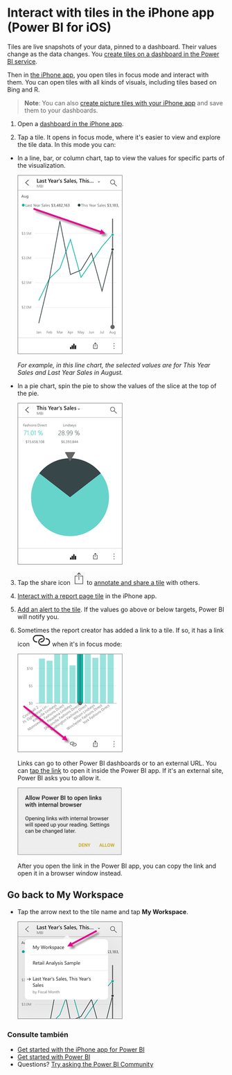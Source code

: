 <properties 
   pageTitle="Interact with tiles in the iPhone app"
   description="Tiles are live snapshots of your data, pinned to a dashboard. Learn about interacting with tiles in the Power BI mobile app for iOS on your iPhone."
   services="powerbi" 
   documentationCenter="" 
   authors="maggiesMSFT" 
   manager="mblythe" 
   backup=""
   editor=""
   tags=""
   qualityFocus="no"
   qualityDate=""/>
 
<tags
   ms.service="powerbi"
   ms.devlang="NA"
   ms.topic="article"
   ms.tgt_pltfrm="NA"
   ms.workload="powerbi"
   ms.date="10/03/2016"
   ms.author="maggies"/>

# Interact with tiles in the iPhone app (Power BI for iOS)

Tiles are live snapshots of your data, pinned to a dashboard. Their values change as the data changes. You <bpt id="p1">[</bpt>create tiles on a dashboard in the Power BI service<ept id="p1">](powerbi-service-dashboard-tiles.md)</ept>. 

Then in <bpt id="p1">[</bpt>the iPhone app<ept id="p1">](http://go.microsoft.com/fwlink/?LinkId=522062)</ept>, you open tiles in focus mode and interact with them. You can open tiles with all kinds of visuals, including tiles based on Bing and R.

><bpt id="p1">**</bpt>Note<ept id="p1">**</ept>: You can also <bpt id="p2">[</bpt>create picture tiles with your iPhone app<ept id="p2">](powerbi-mobile-picture-tiles-in-the-iphone-app.md)</ept> and save them to your dashboards.

1.  Open a <bpt id="p1">[</bpt>dashboard in the iPhone app<ept id="p1">](powerbi-mobile-dashboards-in-the-iphone-app.md)</ept>.

2.  Tap a tile. It opens in focus mode, where it's easier to view and explore the tile data. In this mode you can:

   -   In a line, bar, or column chart, tap to view the values for specific parts of the visualization.

        ![](media/powerbi-mobile-tiles-in-the-iphone-app/power-bi-iphone-line-tile-values.png)

        *For example, in this line chart, the selected values are for This Year Sales and Last Year Sales in August.*  

  -   In a pie chart, spin the pie to show the values of the slice at the top of the pie.

        ![](media/powerbi-mobile-tiles-in-the-iphone-app/power-bi-iphone-pie-tile.png)

3.   Tap the share icon <ph id="ph1">![](media/powerbi-mobile-tiles-in-the-iphone-app/power-bi-iphone-share-icon.png)</ph> to <bpt id="p1">[</bpt>annotate and share a tile<ept id="p1">](powerbi-mobile-annotate-and-share-a-tile-from-the-iphone-app.md)</ept> with others.

4.   <bpt id="p1">[</bpt>Interact with a report page tile<ept id="p1">](powerbi-mobile-report-page-tiles-in-the-iphone-app.md)</ept> in the iPhone app.

5.   <bpt id="p1">[</bpt>Add an alert to the tile<ept id="p1">](powerbi-mobile-set-data-alerts-in-the-iphone-app.md)</ept>. If the values go above or below targets, Power BI will notify you.

6. Sometimes the report creator has added a link to a tile. If so, it has a link icon <ph id="ph1">![](media/powerbi-mobile-tiles-in-the-iphone-app/power-bi-iphone-link-icon.png)</ph> when it's in focus mode:

    ![](media/powerbi-mobile-tiles-in-the-iphone-app/power-bi-iphone-tile-link.png)

    Links can go to other Power BI dashboards or to an external URL. You can <bpt id="p1">[</bpt>tap the link<ept id="p1">](powerbi-service-edit-a-tile-in-a-dashboard.md#hyperlink)</ept> to open it inside the Power BI app. If it's an external site, Power BI asks you to allow it.
    
    ![](media/powerbi-mobile-tiles-in-the-iphone-app/PBI_Andr_OpenLinkMessage.png)

    After you open the link in the Power BI app, you can copy the link and open it in a browser window instead.


## Go back to My Workspace

*   Tap the arrow next to the tile name and tap <bpt id="p1">**</bpt>My Workspace<ept id="p1">**</ept>.

    ![](media/powerbi-mobile-tiles-in-the-iphone-app/power-bi-iphone-tile-breadcrumb.png)

### Consulte también

- [Get started with the iPhone app for Power BI](powerbi-mobile-iphone-app-get-started.md)
- [Get started with Power BI](powerbi-service-get-started.md)
- Questions? [Try asking the Power BI Community](http://community.powerbi.com/)
